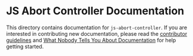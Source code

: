 # JS Abort Controller Documentation

This directory contains documentation for `js-abort-controller`. If you are interested in contributing new documentation, please read the [contributor guidelines](../CONTRIBUTING.md) and [What Nobody Tells You About Documentation](https://documentation.divio.com) for help getting started.
